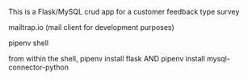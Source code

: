 This is a Flask/MySQL crud app for a customer feedback type survey

mailtrap.io (mail client for development purposes)

pipenv shell

from within the shell, pipenv install flask AND
pipenv install mysql-connector-python
